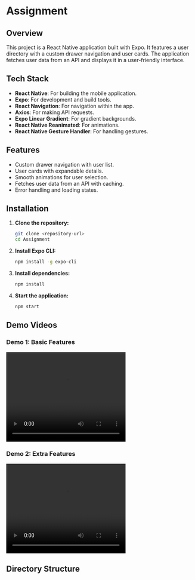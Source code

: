 # Assignment

## Overview

This project is a React Native application built with Expo. It features a user directory with a custom drawer navigation and user cards. The application fetches user data from an API and displays it in a user-friendly interface.

## Tech Stack

- **React Native**: For building the mobile application.
- **Expo**: For development and build tools.
- **React Navigation**: For navigation within the app.
- **Axios**: For making API requests.
- **Expo Linear Gradient**: For gradient backgrounds.
- **React Native Reanimated**: For animations.
- **React Native Gesture Handler**: For handling gestures.

## Features

- Custom drawer navigation with user list.
- User cards with expandable details.
- Smooth animations for user selection.
- Fetches user data from an API with caching.
- Error handling and loading states.

## Installation

1. **Clone the repository:**
    ```sh
    git clone <repository-url>
    cd Assignment
    ```

2. **Install Expo CLI:**
    ```sh
    npm install -g expo-cli
    ```

3. **Install dependencies:**
    ```sh
    npm install
    ```

4. **Start the application:**
    ```sh
    npm start
    ```

## Demo Videos

### Demo 1: Basic Features
<video width="320" height="240" controls>
  <source src="Demo/Demo1.mp4" type="video/mp4">
  Your browser does not support the video tag.
</video>

### Demo 2: Extra Features
<video width="320" height="240" controls>
  <source src="Demo/Additional_feat.mp4" type="video/mp4">
  Your browser does not support the video tag.
</video>

## Directory Structure